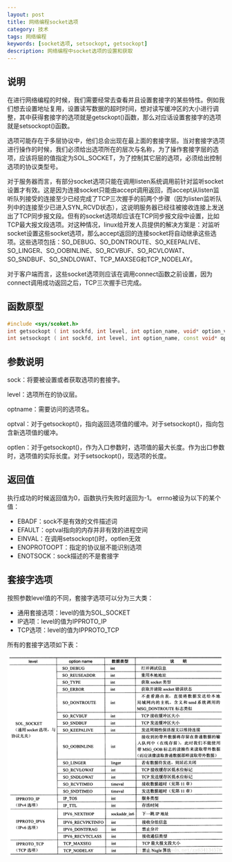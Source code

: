 ```yaml
---
layout: post
title: 网络编程socket选项
category: 技术
tags: 网络编程
keywords: [socket选项, setsockopt, getsockopt]
description: 网络编程中socket选项的设置和获取
---
```



## 说明

在进行网络编程的时候，我们需要经常去查看并且设置套接字的某些特性。例如我们想去设置地址复用，设置读写数据的超时时间，想对读写缓冲区的大小进行调整，其中获得套接字的选项就是getsckopt()函数，那么对应话设置套接字的选项就是setsockopt()函数。

选项可能存在于多层协议中，他们总会出现在最上面的套接字层。当对套接字选项进行操作的时候，我们必须给出选项所在的层次与名称，为了操作套接字层的选项，应该将层的值指定为SOL_SOCKET，为了控制其它层的选项，必须给出控制选项的协议类型号。

对于服务器而言，有部分socket选项只能在调用listen系统调用前针对监听socket设置才有效。这是因为连接socket只能由accept调用返回，而accept从listen监听队列接受的连接至少已经完成了TCP三次握手的前两个步骤（因为listen监听队列中的连接至少已进入SYN_RCVD状态），这说明服务器已经往被接收连接上发送出了TCP同步报文段。但有的socket选项却应该在TCP同步报文段中设置，比如TCP最大报文段选项。对这种情况，linux给开发人员提供的解决方案是：对监听socket设置这些socket选项，那么accept返回的连接socket将自动继承这些选项。这些选项包括：SO_DEBUG、SO_DONTROUTE、SO_KEEPALIVE、SO_LINGER、SO_OOBINLINE、SO_RCVBUF、SO_RCVLOWAT、SO_SNDBUF、SO_SNDLOWAT、TCP_MAXSEG和TCP_NODELAY。

对于客户端而言，这些socket选项则应该在调用connect函数之前设置，因为connect调用成功返回之后，TCP三次握手已完成。

## 函数原型

```c++
#include <sys/scoket.h>  
int getsockopt ( int sockfd, int level, int option_name, void* option_value, socklen_t* restrict option_len ); 
int setsockopt ( int sockfd, int level, int option_name, const void* option_value, socklen_t option_len);  
```

## 参数说明

sock：将要被设置或者获取选项的套接字。

level：选项所在的协议层。

optname：需要访问的选项名。

optval：对于getsockopt()，指向返回选项值的缓冲。对于setsockopt()，指向包含新选项值的缓冲。

optlen：对于getsockopt()，作为入口参数时，选项值的最大长度。作为出口参数时，选项值的实际长度。对于setsockopt()，现选项的长度。

## 返回值

执行成功的时候返回值为0，函数执行失败时返回为-1。
errno被设为以下的某个值：

- EBADF：sock不是有效的文件描述词
- EFAULT：optval指向的内存并非有效的进程空间
- EINVAL：在调用setsockopt()时，optlen无效
- ENOPROTOOPT：指定的协议层不能识别选项
- ENOTSOCK：sock描述的不是套接字

## 套接字选项

按照参数level值的不同，套接字选项可以分为三大类：

- 通用套接选项：level的值为SOL_SOCKET
- IP选项：level的值为IPPROTO_IP
- TCP选项：level的值为IPPROTO_TCP

所有的套接字选项如下表：

![套接字选项表](/assets/img/socket选项.png)

